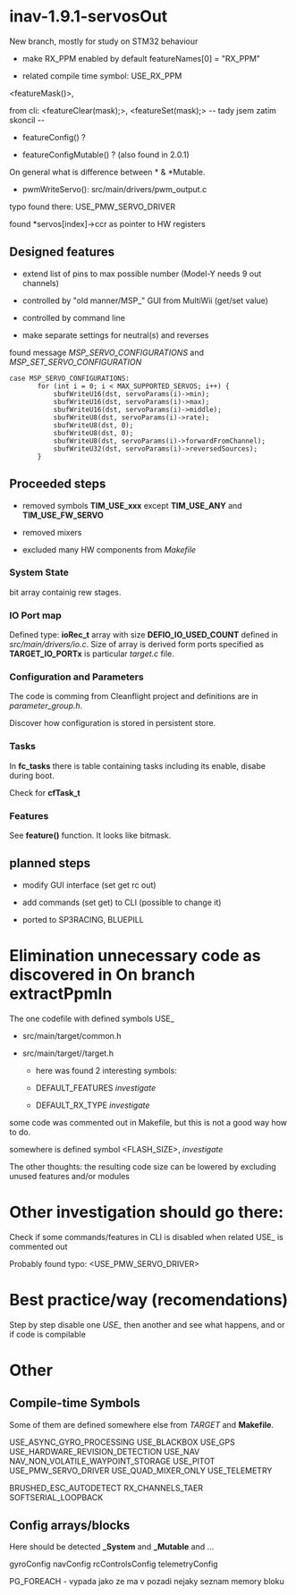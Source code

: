 # inav-1.9.1-servosOut #

 New branch, mostly for study on STM32 behaviour

* make RX_PPM enabled by default
 featureNames[0] = "RX_PPM"

 * related compile time symbol: USE_RX_PPM

 <featureMask()>, 

 from cli: <featureClear(mask);>, <featureSet(mask);> -- tady jsem zatim skoncil --

 * featureConfig() ?

 * featureConfigMutable() ? (also found in 2.0.1)

 On general what is difference between * & *Mutable.

 * pwmWriteServo(): src/main/drivers/pwm_output.c

 typo found there: USE_PMW_SERVO_DRIVER

 found *servos[index]->ccr as pointer to HW registers

## Designed features ##

  * extend list of pins to max possible number (Model-Y needs 9 out channels)

  * controlled by "old manner/MSP_" GUI from MultiWii (get/set value)

  * controlled by command line

  * make separate settings for neutral(s) and reverses


  found message *MSP_SERVO_CONFIGURATIONS* and *MSP_SET_SERVO_CONFIGURATION*
  
 ~~~~
 case MSP_SERVO_CONFIGURATIONS:
        for (int i = 0; i < MAX_SUPPORTED_SERVOS; i++) {
            sbufWriteU16(dst, servoParams(i)->min);
            sbufWriteU16(dst, servoParams(i)->max);
            sbufWriteU16(dst, servoParams(i)->middle);
            sbufWriteU8(dst, servoParams(i)->rate);
            sbufWriteU8(dst, 0);
            sbufWriteU8(dst, 0);
            sbufWriteU8(dst, servoParams(i)->forwardFromChannel);
            sbufWriteU32(dst, servoParams(i)->reversedSources);
        }
 ~~~~

## Proceeded steps ##

 * removed symbols **TIM_USE_xxx** except **TIM_USE_ANY** and **TIM_USE_FW_SERVO**

 * removed mixers

 * excluded many HW components from *Makefile*


### System State ###

bit array containig rew stages.

### IO Port map ###

 Defined type: **ioRec_t** array with size **DEFIO_IO_USED_COUNT** defined in 
 *src/main/drivers/io.c*. Size of array is derived form ports specified as **TARGET_IO_PORTx** is
 particular *target.c* file.

### Configuration and Parameters ###

 The code is comming from Cleanflight project and definitions are in *parameter_group.h*.

 Discover how configuration is stored in persistent store.

### Tasks ###

 In **fc_tasks** there is table containing tasks including its enable, disabe during boot.

 Check for **cfTask_t**

### Features ###

 See **feature()** function. It looks like bitmask.

## planned steps ##

 * modify GUI interface (set get rc out)

 * add commands (set get) to CLI (possible to change it)

 * ported to SP3RACING, BLUEPILL

# Elimination unnecessary code as discovered in On branch extractPpmIn #

 The one codefile with defined symbols USE_

 * src/main/target/common.h

 * src/main/target/<USED BOARD>/target.h

   - here was found 2 interesting symbols:

   * DEFAULT_FEATURES *investigate*
 
   * DEFAULT_RX_TYPE *investigate*

 some code was commented out in Makefile, but this is not a good way how to do.

 <Side effect> somewhere is defined symbol <FLASH_SIZE>, *investigate*

 The other thoughts: the resulting code size can be lowered by excluding unused features and/or modules

# Other investigation should go there: #

 Check if some commands/features in CLI is disabled when related USE_ is commented out

  Probably found typo: <USE_PMW_SERVO_DRIVER>

# Best practice/way (recomendations) #

 Step by step disable one *USE_* then another and see what happens, and or if code is compilable

# Other #

## Compile-time Symbols ##

Some of them are defined somewhere else from *TARGET* and **Makefile**.

USE_ASYNC_GYRO_PROCESSING
USE_BLACKBOX
USE_GPS
USE_HARDWARE_REVISION_DETECTION
USE_NAV
NAV_NON_VOLATILE_WAYPOINT_STORAGE
USE_PITOT
USE_PMW_SERVO_DRIVER
USE_QUAD_MIXER_ONLY
USE_TELEMETRY

BRUSHED_ESC_AUTODETECT
RX_CHANNELS_TAER
SOFTSERIAL_LOOPBACK

## Config arrays/blocks ##

 Here should be detected **_System** and **_Mutable** and ...

gyroConfig
navConfig
rcControlsConfig
telemetryConfig

PG_FOREACH - vypada jako ze ma v pozadi nejaky seznam memory bloku
